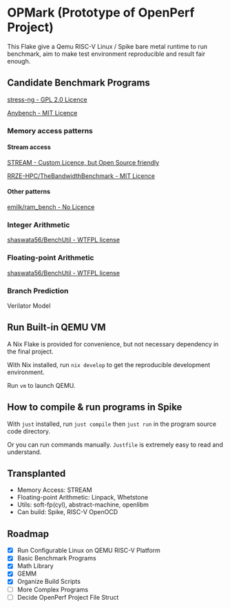 # OPMark (Prototype of OpenPerf Project)

This Flake give a Qemu RISC-V Linux / Spike bare metal runtime to run benchmark, aim to make test environment reproducible and result fair enough.

## Candidate Benchmark Programs

[stress-ng - GPL 2.0 Licence](https://github.com/ColinIanKing/stress-ng)

[Anybench - MIT Licence](https://github.com/EntityFX/anybench)

### Memory access patterns

#### Stream access

[STREAM - Custom Licence, but Open Source friendly](https://github.com/jeffhammond/STREAM)

[RRZE-HPC/TheBandwidthBenchmark - MIT Licence](https://github.com/RRZE-HPC/TheBandwidthBenchmark?tab=readme-ov-file)

#### Other patterns

[emilk/ram_bench - No Licence](https://github.com/emilk/ram_bench)

### Integer Arithmetic

[shaswata56/BenchUtil - WTFPL license](https://github.com/shaswata56/BenchUtil?tab=readme-ov-file)

### Floating-point Arithmetic

[shaswata56/BenchUtil - WTFPL license](https://github.com/shaswata56/BenchUtil?tab=readme-ov-file)

### Branch Prediction

Verilator Model

## Run Built-in QEMU VM

A Nix Flake is provided for convenience, but not necessary dependency in the final project.

With Nix installed, run `nix develop` to get the reproducible development environment.

Run `vm` to launch QEMU.

## How to compile & run programs in Spike

With `just` installed, run `just compile` then `just run` in the program source code directory.

Or you can run commands manually. `Justfile` is extremely easy to read and understand.

## Transplanted

* Memory Access: STREAM
* Floating-point Arithmetic: Linpack, Whetstone
* Utils: soft-fp(cyl), abstract-machine, openlibm
* Can build: Spike, RISC-V OpenOCD

## Roadmap

- [x] Run Configurable Linux on QEMU RISC-V Platform
- [x] Basic Benchmark Programs
- [x] Math Library
- [x] GEMM
- [x] Organize Build Scripts
- [ ] More Complex Programs
- [ ] Decide OpenPerf Project File Struct